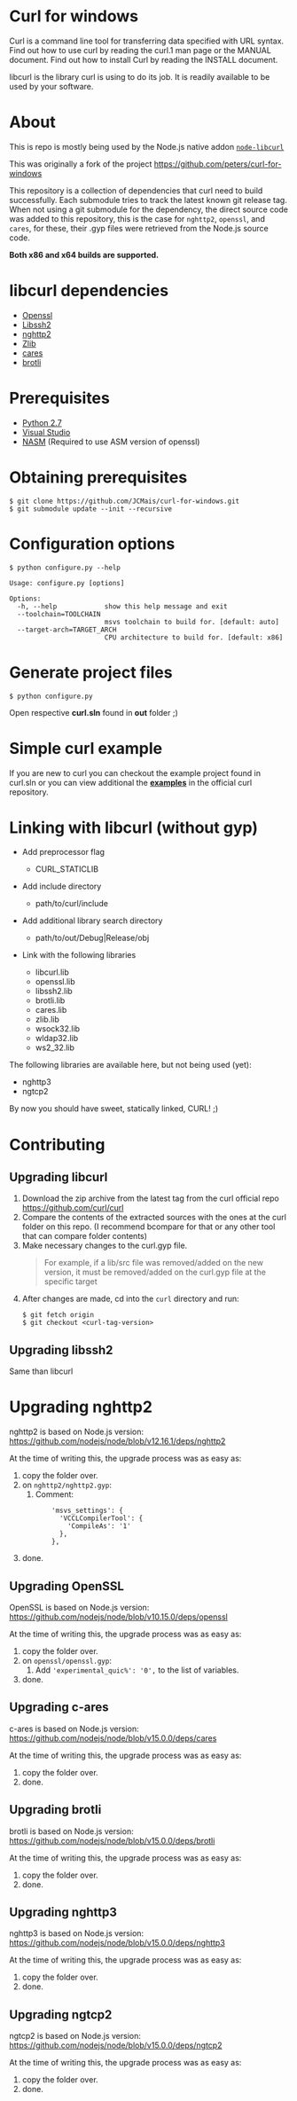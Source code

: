 # Curl for windows

Curl is a command line tool for transferring data specified with URL
syntax. Find out how to use curl by reading the curl.1 man page or the
MANUAL document. Find out how to install Curl by reading the INSTALL
document.

libcurl is the library curl is using to do its job. It is readily
available to be used by your software.

# About

This is repo is mostly being used by the Node.js native addon [`node-libcurl`](https://github.com/JCMais/node-libcurl)

This was originally a fork of the project https://github.com/peters/curl-for-windows

This repository is a collection of dependencies that curl need to build successfully.
Each submodule tries to track the latest known git release tag. When not using a git submodule
for the dependency, the direct source code was added to this repository, this is the case for
`nghttp2`, `openssl`, and `cares`, for these, their .gyp files were retrieved from the Node.js
source code.

**Both x86 and x64 builds are supported.**

# libcurl dependencies

- [Openssl](https://github.com/openssl/openssl)
- [Libssh2](http://libssh2.org)
- [nghttp2](https://nghttp2.org/)
- [Zlib](http://zlib.net)
- [cares](https://c-ares.haxx.se/)
- [brotli](https://github.com/google/brotli)

# Prerequisites

* [Python 2.7](python.org)
* [Visual Studio](https://visualstudio.microsoft.com/pt-br/vs/community/)
* [NASM](https://www.nasm.us/) (Required to use ASM version of openssl)

# Obtaining prerequisites 
	
    $ git clone https://github.com/JCMais/curl-for-windows.git
    $ git submodule update --init --recursive
      
# Configuration options
    
    $ python configure.py --help

```
Usage: configure.py [options]

Options:
  -h, --help            show this help message and exit
  --toolchain=TOOLCHAIN
                        msvs toolchain to build for. [default: auto]
  --target-arch=TARGET_ARCH
                        CPU architecture to build for. [default: x86]
```

# Generate project files

    $ python configure.py 

Open respective **curl.sln** found in **out** folder ;)

# Simple curl example

If you are new to curl you can checkout the example project
found in curl.sln or you can view additional the **[examples](https://github.com/bagder/curl/tree/master/docs/examples)**
in the official curl repository.

# Linking with libcurl (without gyp)

- Add preprocessor flag 
  - CURL_STATICLIB
 
- Add include directory
	- path/to/curl/include

- Add additional library search directory
	- path/to/out/Debug|Release/obj
	
- Link with the following libraries
  - libcurl.lib
  - openssl.lib
  - libssh2.lib
  - brotli.lib
  - cares.lib
  - zlib.lib
  - wsock32.lib
  - wldap32.lib
  - ws2_32.lib

The following libraries are available here, but not being used (yet):
- nghttp3
- ngtcp2
  
By now you should have sweet, statically linked, CURL! ;)

# Contributing

## Upgrading libcurl

1. Download the zip archive from the latest tag from the curl official repo https://github.com/curl/curl
2. Compare the contents of the extracted sources with the ones at the curl folder on this repo. (I recommend bcompare for that or any other tool that can compare folder contents)
3. Make necessary changes to the curl.gyp file.
   > For example, if a lib/src file was removed/added on the new version, it must be 
   > removed/added on the curl.gyp file at the specific target
4. After changes are made, cd into the `curl` directory and run:
    ```shell
    $ git fetch origin
    $ git checkout <curl-tag-version>
    ```

## Upgrading libssh2

Same than libcurl

# Upgrading nghttp2

nghttp2 is based on Node.js version: https://github.com/nodejs/node/blob/v12.16.1/deps/nghttp2

At the time of writing this, the upgrade process was as easy as:
1. copy the folder over.
2. on `nghttp2/nghttp2.gyp`:
   1. Comment:
      ```
          'msvs_settings': {
            'VCCLCompilerTool': {
              'CompileAs': '1'
            },
          },
      ```
3. done.

## Upgrading OpenSSL

OpenSSL is based on Node.js version: https://github.com/nodejs/node/blob/v10.15.0/deps/openssl

At the time of writing this, the upgrade process was as easy as:
1. copy the folder over.
2. on `openssl/openssl.gyp`:
   1. Add `'experimental_quic%': '0',` to the list of variables.
3. done.

## Upgrading c-ares

c-ares is based on Node.js version: https://github.com/nodejs/node/blob/v15.0.0/deps/cares

At the time of writing this, the upgrade process was as easy as:
1. copy the folder over.
2. done.

## Upgrading brotli

brotli is based on Node.js version: https://github.com/nodejs/node/blob/v15.0.0/deps/brotli

At the time of writing this, the upgrade process was as easy as:
1. copy the folder over.
2. done.

## Upgrading nghttp3

nghttp3 is based on Node.js version: https://github.com/nodejs/node/blob/v15.0.0/deps/nghttp3

At the time of writing this, the upgrade process was as easy as:
1. copy the folder over.
2. done.


## Upgrading ngtcp2

ngtcp2 is based on Node.js version: https://github.com/nodejs/node/blob/v15.0.0/deps/ngtcp2

At the time of writing this, the upgrade process was as easy as:
1. copy the folder over.
2. done.
